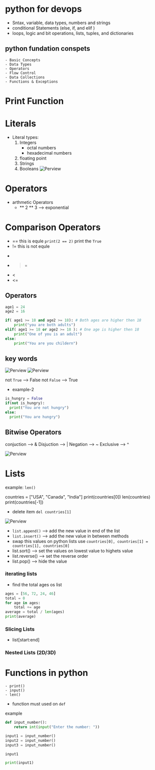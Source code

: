 # python for devops 

* Sntax, variable, data types, numbers and strings
* conditional Statements (else, if, and elif )
* loops, logic and bit operations, lists, tuples, and dictionaries 


## python fundation conspets 

    - Basic Concepts 
    - Data Types 
    - Operators
    - Flow Control 
    - Data Collections 
    - Functions & Exceptions 


# Print Function


# Literals

* Literal types:
    1. Integers
       - octal numbers
       - hexadecimal numbers 
    2. floating point 
    3. Strings
    4. Booleans 
![Perview](./images/py-01.png)


# Operators 

* arthmetic Operators 
    - **    2 ** 3 --> exponential 




# Comparison Operators 

- ==  this is equle `print(2 == 2)` print the `True`
- != this is not equle 
- > 
- >=
- < 
- <=



## Operators 

```python
age1 = 24
age2 = 16

if( age1 >= 18 and age2 >= 18): # Both ages are higher then 18
    print("you are both adults")
elif( age1 >= 18 or age2 >= 18 ): # One age is higher then 18
    print("One of you is an adult")
else:
    print("You are you childern")

```
key words 
--------
![Perview](./images/py-03.png)
![Perview](./images/py-04.png)

not `True` --> False
not `False` --> True 

* example-2 

```python
is_hungry = False
if(not is_hungry):
  print("You are not hungry")
else:
  print("You are hungry")

```

## Bitwise Operators 

conjuction --> & 
Disjuction --> | 
Negation --> ~
Exclusive --> ^

![Perview](./images/py-05.png)


# Lists

example: `len()`

countries = ["USA", "Canada", "India"]
print(countries[0])
len(countries)
print(countries[-1])
* delete item `del countries[1]`

![Perview](./images/py-06.png)

* `list.append()`  --> add the new value in end of the list
* `list.insert()`  --> add the new value in between methods 
* swap this values on python lists use `countries[0], countries[1] = countries[1], countries[0]`
* list.sort() --> set the values on lowest value to highets value 
* list.reverse() --> set the reverse order 
* list.pop() --> hide the value 

### iterating lists 

* find the total ages os list 
```python
ages = [56, 72, 24, 46]
total = 0
for age in ages: 
    total += age 
average = total / len(ages)
print(average)

```

### Slicing Lists 

* list[start:end]

### Nested Lists (2D/3D)


# Functions in python 

    - print()
    - input()
    - len()

* function must used on `def`

example
```python
def input_number():
    return int(input("Enter the number: "))

input1 = input_number()
input2 = input_number()
input3 = input_number()

input1

print(input1)

```